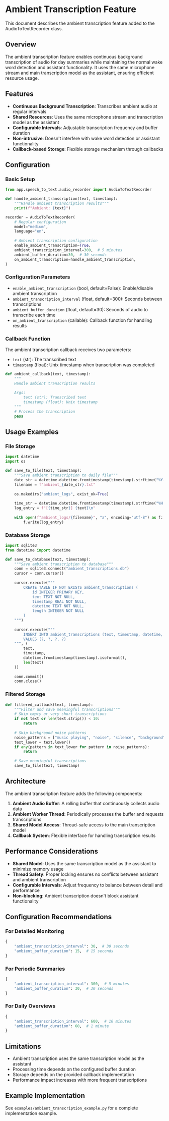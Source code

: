 # Ambient Transcription Feature

This document describes the ambient transcription feature added to the AudioToTextRecorder class.

## Overview

The ambient transcription feature enables continuous background transcription of audio for day summaries while maintaining the normal wake word detection and assistant functionality. It uses the same microphone stream and main transcription model as the assistant, ensuring efficient resource usage.

## Features

- **Continuous Background Transcription**: Transcribes ambient audio at regular intervals
- **Shared Resources**: Uses the same microphone stream and transcription model as the assistant
- **Configurable Intervals**: Adjustable transcription frequency and buffer duration
- **Non-intrusive**: Doesn't interfere with wake word detection or assistant functionality
- **Callback-based Storage**: Flexible storage mechanism through callbacks

## Configuration

### Basic Setup

```python
from app.speech_to_text.audio_recorder import AudioToTextRecorder

def handle_ambient_transcription(text, timestamp):
    """Handle ambient transcription results"""
    print(f"Ambient: {text}")

recorder = AudioToTextRecorder(
    # Regular configuration
    model="medium",
    language="en",
    
    # Ambient transcription configuration
    enable_ambient_transcription=True,
    ambient_transcription_interval=300,  # 5 minutes
    ambient_buffer_duration=30,  # 30 seconds
    on_ambient_transcription=handle_ambient_transcription,
)
```

### Configuration Parameters

- `enable_ambient_transcription` (bool, default=False): Enable/disable ambient transcription
- `ambient_transcription_interval` (float, default=300): Seconds between transcriptions
- `ambient_buffer_duration` (float, default=30): Seconds of audio to transcribe each time
- `on_ambient_transcription` (callable): Callback function for handling results

### Callback Function

The ambient transcription callback receives two parameters:
- `text` (str): The transcribed text
- `timestamp` (float): Unix timestamp when transcription was completed

```python
def ambient_callback(text, timestamp):
    """
    Handle ambient transcription results
    
    Args:
        text (str): Transcribed text
        timestamp (float): Unix timestamp
    """
    # Process the transcription
    pass
```

## Usage Examples

### File Storage

```python
import datetime
import os

def save_to_file(text, timestamp):
    """Save ambient transcription to daily file"""
    date_str = datetime.datetime.fromtimestamp(timestamp).strftime("%Y-%m-%d")
    filename = f"ambient_{date_str}.txt"
    
    os.makedirs("ambient_logs", exist_ok=True)
    
    time_str = datetime.datetime.fromtimestamp(timestamp).strftime("%H:%M:%S")
    log_entry = f"[{time_str}] {text}\n"
    
    with open(f"ambient_logs/{filename}", "a", encoding="utf-8") as f:
        f.write(log_entry)
```

### Database Storage

```python
import sqlite3
from datetime import datetime

def save_to_database(text, timestamp):
    """Save ambient transcription to database"""
    conn = sqlite3.connect("ambient_transcriptions.db")
    cursor = conn.cursor()
    
    cursor.execute("""
        CREATE TABLE IF NOT EXISTS ambient_transcriptions (
            id INTEGER PRIMARY KEY,
            text TEXT NOT NULL,
            timestamp REAL NOT NULL,
            datetime TEXT NOT NULL,
            length INTEGER NOT NULL
        )
    """)
    
    cursor.execute("""
        INSERT INTO ambient_transcriptions (text, timestamp, datetime, length)
        VALUES (?, ?, ?, ?)
    """, (
        text,
        timestamp,
        datetime.fromtimestamp(timestamp).isoformat(),
        len(text)
    ))
    
    conn.commit()
    conn.close()
```

### Filtered Storage

```python
def filtered_callback(text, timestamp):
    """Filter and save meaningful transcriptions"""
    # Skip empty or very short transcriptions
    if not text or len(text.strip()) < 10:
        return
    
    # Skip background noise patterns
    noise_patterns = ["music playing", "noise", "silence", "background"]
    text_lower = text.lower()
    if any(pattern in text_lower for pattern in noise_patterns):
        return
    
    # Save meaningful transcriptions
    save_to_file(text, timestamp)
```

## Architecture

The ambient transcription feature adds the following components:

1. **Ambient Audio Buffer**: A rolling buffer that continuously collects audio data
2. **Ambient Worker Thread**: Periodically processes the buffer and requests transcriptions
3. **Shared Model Access**: Thread-safe access to the main transcription model
4. **Callback System**: Flexible interface for handling transcription results

## Performance Considerations

- **Shared Model**: Uses the same transcription model as the assistant to minimize memory usage
- **Thread Safety**: Proper locking ensures no conflicts between assistant and ambient transcription
- **Configurable Intervals**: Adjust frequency to balance between detail and performance
- **Non-blocking**: Ambient transcription doesn't block assistant functionality

## Configuration Recommendations

### For Detailed Monitoring
```python
{
    "ambient_transcription_interval": 30,  # 30 seconds
    "ambient_buffer_duration": 15,  # 15 seconds
}
```

### For Periodic Summaries
```python
{
    "ambient_transcription_interval": 300,  # 5 minutes
    "ambient_buffer_duration": 30,  # 30 seconds
}
```

### For Daily Overviews
```python
{
    "ambient_transcription_interval": 600,  # 10 minutes
    "ambient_buffer_duration": 60,  # 1 minute
}
```

## Limitations

- Ambient transcription uses the same transcription model as the assistant
- Processing time depends on the configured buffer duration
- Storage depends on the provided callback implementation
- Performance impact increases with more frequent transcriptions

## Example Implementation

See `examples/ambient_transcription_example.py` for a complete implementation example.